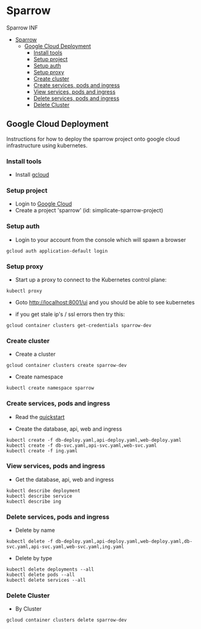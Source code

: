 # Sparrow
Sparrow INF

<!-- TOC -->

- [Sparrow](#sparrow)
    - [Google Cloud Deployment](#google-cloud-deployment)
        - [Install tools](#install-tools)
        - [Setup project](#setup-project)
        - [Setup auth](#setup-auth)
        - [Setup proxy](#setup-proxy)
        - [Create cluster](#create-cluster)
        - [Create services, pods and ingress](#create-services-pods-and-ingress)
        - [View services, pods and ingress](#view-services-pods-and-ingress)
        - [Delete services, pods and ingress](#delete-services-pods-and-ingress)
        - [Delete Cluster](#delete-cluster)

<!-- /TOC -->

## Google Cloud Deployment
Instructions for how to deploy the sparrow project onto google cloud infrastructure using kubernetes.

### Install tools
 - Install [gcloud](https://www.google.com.au/url?sa=t&rct=j&q=&esrc=s&source=web&cd=1&cad=rja&uact=8&ved=0ahUKEwjXr5P4i4bQAhWCJ5QKHWY5B40QFggbMAA&url=https%3A%2F%2Fcloud.google.com%2Fsdk%2F&usg=AFQjCNGJ6NuXLC5eFVGtotHysFNTyoS5-Q&sig2=ZjUH_yGAyQgv0HHODP_4kQ&bvm=bv.137132246,d.dGo)

### Setup project
 - Login to [Google Cloud](https://console.cloud.google.com)
 - Create a project 'sparrow' (id: simplicate-sparrow-project)
 
### Setup auth
- Login to your account from the console which will spawn a browser
```
gcloud auth application-default login
```

### Setup proxy
- Start up a proxy to connect to the Kubernetes control plane:
```
kubectl proxy
``` 
- Goto [http://localhost:8001/ui](http://localhost:8001/ui) and you should be able to see kubernetes


- if you get stale ip's / ssl errors then try this:
```
gcloud container clusters get-credentials sparrow-dev
``` 

### Create cluster

- Create a cluster
```
gcloud container clusters create sparrow-dev
```

- Create namespace
```
kubectl create namespace sparrow
```

### Create services, pods and ingress 
- Read the [quickstart](https://cloud.google.com/container-engine/docs/quickstart)

- Create the database, api, web and ingress 
```
kubectl create -f db-deploy.yaml,api-deploy.yaml,web-deploy.yaml
kubectl create -f db-svc.yaml,api-svc.yaml,web-svc.yaml
kubectl create -f ing.yaml
```

### View services, pods and ingress 
 - Get the database, api, web and ingress 
```
kubectl describe deployment 
kubectl describe service 
kubectl describe ing
```

### Delete services, pods and ingress 
- Delete by name
```
kubectl delete -f db-deploy.yaml,api-deploy.yaml,web-deploy.yaml,db-svc.yaml,api-svc.yaml,web-svc.yaml,ing.yaml
```

- Delete by type 
```
kubectl delete deployments --all
kubectl delete pods --all
kubectl delete services --all
```

### Delete Cluster
- By Cluster 
``` 
gcloud container clusters delete sparrow-dev 
```